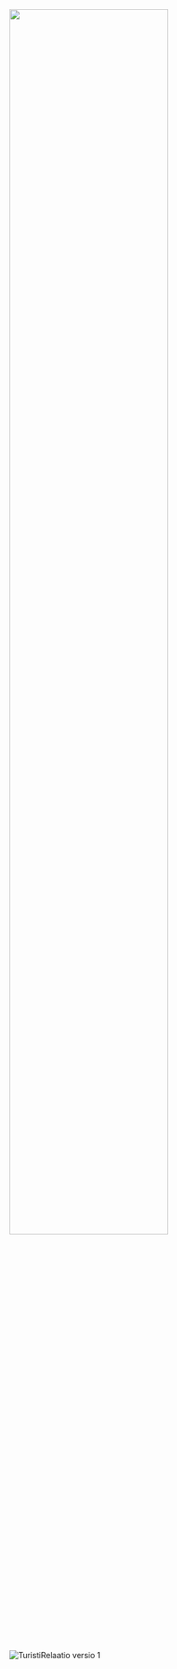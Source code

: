 <img src="https://github.com/user-attachments/assets/8e5a8ea8-b712-43ff-a5bd-ad7815cd692a" width="75%" height="75%">

![TuristiRelaatio versio 1](https://github.com/user-attachments/assets/8e5a8ea8-b712-43ff-a5bd-ad7815cd692a)
